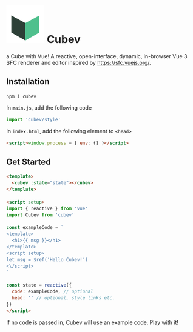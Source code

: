# ![](https://raw.githubusercontent.com/yzITI/cubev/main/src/assets/logo.svg) Cubev

a Cube with Vue! A reactive, open-interface, dynamic, in-browser Vue 3 SFC renderer and editor inspired by <https://sfc.vuejs.org/>.

## Installation

```
npm i cubev
```

In `main.js`, add the following code
```js
import 'cubev/style'
```

In `index.html`, add the following element to `<head>`
```html
<script>window.process = { env: {} }</script>
```

## Get Started

```html
<template>
  <cubev :state="state"></cubev>
</template>

<script setup>
import { reactive } from 'vue'
import Cubev from 'cubev'

const exampleCode = `
<template>
  <h1>{{ msg }}</h1>
</template>
<script setup>
let msg = $ref('Hello Cubev!')
<\/script>
`

const state = reactive({
  code: exampleCode, // optional
  head: '' // optional, style links etc.
})
</script>
```

If no code is passed in, Cubev will use an example code. Play with it!
